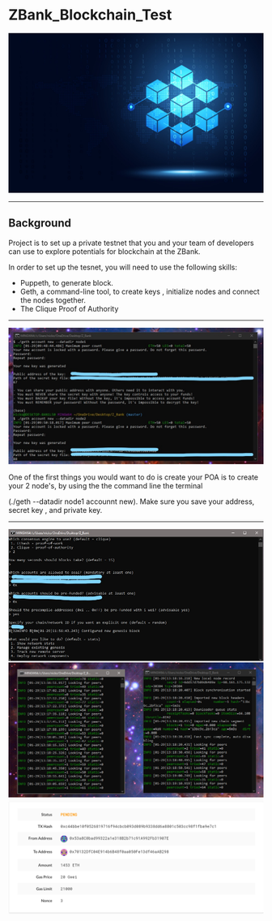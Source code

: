 # ZBank_Blockchain_Test

<img src="Screen_Shot/blockchain_pic.jpg"/>

---

## Background

Project is to set up a private testnet that you and your team of developers can use to explore potentials for blockchain at the ZBank.

In order to set up the tesnet, you will need to use the following skills:

* Puppeth, to generate block.
* Geth, a command-line tool, to create keys , initialize nodes and connect the nodes together. 
* The Clique Proof of Authority 
---


<img src="Screen_Shot/node_creation.jpg"/>

One of the first things you would want to do is create your POA is to create your 2 node's, by using the the command line the terminal 

(./geth --datadir node1 accounnt new).
Make sure you save your address, secret key , and private key. 

---


<img src="Screen_Shot/configured_genesis.jpg"/>


<img src="Screen_Shot/nodes_activated.PNG"/>


<img src="Screen_Shot/Transaction.PNG"/>

